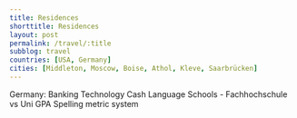 ```yaml
---
title: Residences
shorttitle: Residences
layout: post
permalink: /travel/:title
subblog: travel
countries: [USA, Germany]
cities: [Middleton, Moscow, Boise, Athol, Kleve, Saarbrücken]
---
```


Germany:
Banking
Technology
Cash
Language
Schools - Fachhochschule vs Uni
GPA
Spelling
metric system
